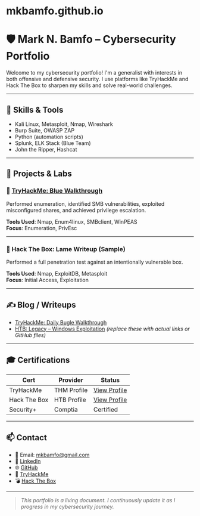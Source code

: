 # mkbamfo.github.io
# 🛡️ Mark N. Bamfo – Cybersecurity Portfolio

Welcome to my cybersecurity portfolio! I'm a generalist with interests in both offensive and defensive security. I use platforms like TryHackMe and Hack The Box to sharpen my skills and solve real-world challenges.

---

## 🔧 Skills & Tools
- Kali Linux, Metasploit, Nmap, Wireshark
- Burp Suite, OWASP ZAP
- Python (automation scripts)
- Splunk, ELK Stack (Blue Team)
- John the Ripper, Hashcat

---

## 🧪 Projects & Labs

### 🔹 [TryHackMe: Blue Walkthrough](https://tryhackme.com/p/mkbamfo)
Performed enumeration, identified SMB vulnerabilities, exploited misconfigured shares, and achieved privilege escalation.

**Tools Used**: Nmap, Enum4linux, SMBclient, WinPEAS  
**Focus**: Enumeration, PrivEsc

---

### 🔹 Hack The Box: Lame Writeup (Sample)
Performed a full penetration test against an intentionally vulnerable box.

**Tools Used**: Nmap, ExploitDB, Metasploit  
**Focus**: Initial Access, Exploitation

---

## ✍️ Blog / Writeups

- [TryHackMe: Daily Bugle Walkthrough](#)
- [HTB: Legacy – Windows Exploitation](#)
*(replace these with actual links or GitHub files)*

---

## 🎓 Certifications

| Cert               | Provider        | Status     |
|--------------------|-----------------|------------|
| TryHackMe          | THM Profile     | [View Profile](https://tryhackme.com/p/mkbamfo) |
| Hack The Box       | HTB Profile     | [View Profile](https://app.hackthebox.com/profile) |
| Security+          | Comptia         | Certified |

---

## 📫 Contact

- 📧 Email: mkbamfo@gmail.com  
- 🔗 [LinkedIn](https://www.linkedin.com/in/mark-bamfo-31735a189/)  
- 🌐 [GitHub](https://github.com/mkbamfo)  
- 🧠 [TryHackMe](https://tryhackme.com/p/mkbamfo)  
- 💣 [Hack The Box](https://app.hackthebox.com/)

---

> *This portfolio is a living document. I continuously update it as I progress in my cybersecurity journey.*
